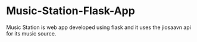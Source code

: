 # Music-Station-Flask-App
Music Station is web app developed using flask and it uses the jiosaavn api for its music source.
